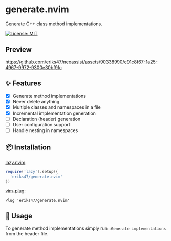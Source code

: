 # generate.nvim

Generate C++ class method implementations.

[![License: MIT](https://img.shields.io/badge/License-MIT-yellow.svg)](https://opensource.org/licenses/MIT)

## Preview

https://github.com/eriks47/neoassist/assets/90338990/c91c8f67-1a25-4967-9972-9300e30bf9fc

## :sparkles: Features

- [x] Generate method implementations
- [x] Never delete anything
- [x] Multiple classes and namespaces in a file
- [x] Incremental implementation generation
- [ ] Declaration (header) generation
- [ ] User configuration support
- [ ] Handle nesting in namespaces

## :package: Installation

[lazy.nvim](https://github.com/folke/lazy.nvim):
```lua
require('lazy').setup({
  'eriks47/generate.nvim'
})
```
[vim-plug](https://github.com/junegunn/vim-plug):
```vim
Plug 'eriks47/generate.nvim'
```

## :rocket: Usage

To generate method implementations simply run `:Generate implementations`
from the header file.
